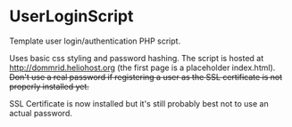 # UserLoginScript
Template user login/authentication PHP script. 

Uses basic css styling and password hashing. The script is hosted at http://dommrid.heliohost.org (the first page is a placeholder index.html). ~~Don't use a real password if registering a user as the SSL certificate is not properly installed yet.~~

SSL Certificate is now installed but it's still probably best not to use an actual password.
